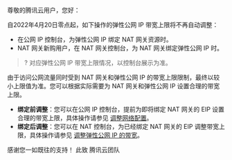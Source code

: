 尊敬的腾讯云用户，您好：

自2022年4月20日零点起，如下操作的弹性公网 IP 带宽上限将不再自动调整：
- 在公网 IP 控制台，为弹性公网 IP 绑定 NAT 网关资源时。
- NAT 网关新购用户，在 NAT 网关控制台，为 NAT 网关绑定弹性公网 IP 时。
>? 对应弹性公网 IP 带宽上限情况，以控制台展示为准。
>

由于访问公网流量同时受到 NAT 网关和弹性公网 IP 的带宽上限限制，最终以较小上限值为准。您可以根据实际需要为 NAT 网关和弹性公网 IP 设置合理的带宽上限。
- **绑定前调整**：您可以在公网 IP 控制台，提前为即将绑定 NAT 网关的 EIP 设置合理的带宽上限，具体操作请参见 [调整网络配置](https://cloud.tencent.com/document/product/1199/41705#.E8.B0.83.E6.95.B4.E5.B8.A6.E5.AE.BD)。
- **绑定后调整**：您可以在 NAT 控制台，为已经绑定 NAT 网关的 EIP 调整带宽上限，具体操作请参见 [调整弹性公网 IP 的带宽](https://cloud.tencent.com/document/product/552/18180)。



感谢您一如既往的支持！
此致
腾讯云团队
